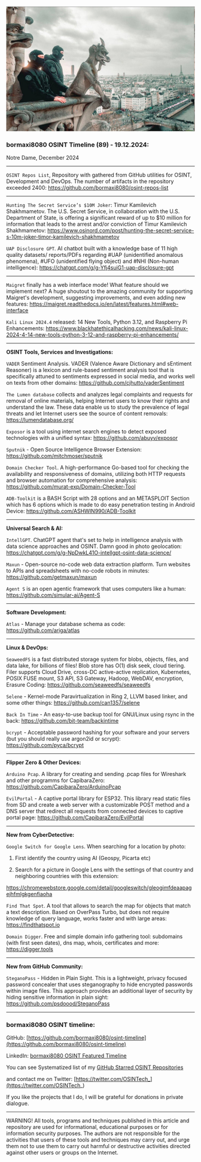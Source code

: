 ![alt text](img/89.jpg)

### bormaxi8080 OSINT Timeline (89) - 19.12.2024:

Notre Dame, December 2024

----

```OSINT Repos List```, Repository with gathered from GitHub utilities for OSINT, Development and DevOps. The number of artifacts in the repository exceeded 2400: https://github.com/bormaxi8080/osint-repos-list

----

```Hunting The Secret Service’s $10M Joker```: Timur Kamilevich Shakhmametov. The U.S. Secret Service, in collaboration with the U.S. Department of State, is offering a significant reward of up to $10 million for information that leads to the arrest and/or conviction of Timur Kamilevich Shakhmametov: https://www.osinord.com/post/hunting-the-secret-service-s-10m-joker-timor-kamilevich-shakhmametov

```UAP Disclosure GPT```. AI chatbot built with a knowledge base of 11 high quality datasets/ reports/PDFs regarding #UAP (unidentified anomalous phenomena), #UFO (unidentified flying object) and #NHI (Non-human intelligence): https://chatgpt.com/g/g-Yfj4suiG1-uap-disclosure-gpt

----

```Maigret``` finally has a web interface mode! What feature should we implement next? A huge shoutout to the amazing community for supporting Maigret's development, suggesting improvements, and even adding new features: https://maigret.readthedocs.io/en/latest/features.html#web-interface

```Kali Linux 2024.4``` released: 14 New Tools, Python 3.12, and Raspberry Pi Enhancements: https://www.blackhatethicalhacking.com/news/kali-linux-2024-4-14-new-tools-python-3-12-and-raspberry-pi-enhancements/

----

**OSINT Tools, Services and Investigations:**

```VADER``` Sentiment Analysis. VADER (Valence Aware Dictionary and sEntiment Reasoner) is a lexicon and rule-based sentiment analysis tool that is specifically attuned to sentiments expressed in social media, and works well on texts from other domains: https://github.com/cjhutto/vaderSentiment

```The Lumen database``` collects and analyzes legal complaints and requests for removal of online materials, helping Internet users to know their rights and understand the law. These data enable us to study the prevalence of legal threats and let Internet users see the source of content removals: https://lumendatabase.org/

```Exposor``` is a tool using internet search engines to detect exposed technologies with a unified syntax: https://github.com/abuyv/exposor

```Sputnik``` - Open Source Intelligence Browser Extension: https://github.com/mitchmoser/sputnik

```Domain Checker Tool```. A high-performance Go-based tool for checking the availability and responsiveness of domains, utilizing both HTTP requests and browser automation for comprehensive analysis: https://github.com/murat-exp/Domain-Checker-Tool

```ADB-Toolkit``` is a BASH Script with 28 options and an METASPLOIT Section which has 6 options which is made to do easy penetration testing in Android Device: https://github.com/ASHWIN990/ADB-Toolkit

----

**Universal Search & AI:**

```IntellGPT```. ChatGPT agent that's set to help in intelligence analysis with data science approaches and OSINT. Damn good in photo geolocation: https://chatgpt.com/g/g-NpDwkL41O-intellgpt-osint-data-science/

```Maxun``` - Open-source no-code web data extraction platform. Turn websites to APIs and spreadsheets with no-code robots in minutes: https://github.com/getmaxun/maxun

```Agent S``` is an open agentic framework that uses computers like a human: https://github.com/simular-ai/Agent-S

---

**Software Development:**

```Atlas``` - Manage your database schema as code: https://github.com/ariga/atlas

----

**Linux & DevOps:**

```SeaweedFS``` is a fast distributed storage system for blobs, objects, files, and data lake, for billions of files! Blob store has O(1) disk seek, cloud tiering. Filer supports Cloud Drive, cross-DC active-active replication, Kubernetes, POSIX FUSE mount, S3 API, S3 Gateway, Hadoop, WebDAV, encryption, Erasure Coding: https://github.com/seaweedfs/seaweedfs

```Selene``` - Kernel-mode Paravirtualization in Ring 2, LLVM based linker, and some other things: https://github.com/can1357/selene

```Back In Time``` - An easy-to-use backup tool for GNU/Linux using rsync in the back: https://github.com/bit-team/backintime

```bcrypt``` - Acceptable password hashing for your software and your servers (but you should really use argon2id or scrypt): https://github.com/pyca/bcrypt

----

**Flipper Zero & Other Devices:**

```Arduino Pcap```. A library for creating and sending .pcap files for Wireshark and other programms for CapibaraZero: https://github.com/CapibaraZero/ArduinoPcap

```EvilPortal``` - A captive portal library for ESP32. This library read static files from SD and create a web server with a customizable POST method and a DNS server that redirect all requests from connected devices to captive portal page: https://github.com/CapibaraZero/EvilPortal

----

**New from CyberDetective:**

```Google Switch for Google Lens```. When searching for a location by photo:

1. First identify the country using AI (Geospy, Picarta etc)

2. Search for a picture in Google Lens with the settings of that country and neighboring countries with this extension:

https://chromewebstore.google.com/detail/googleswitch/gleogimfdeaapagejhfmlgkgenfiaoha

```Find That Spot```. A tool that allows to search the map for objects that match a text description. Based on OverPass Turbo, but does not require knowledge of query language, works faster and with large areas: https://findthatspot.io

```Domain Digger```. Free and simple domain info gathering tool: subdomains (with first seen dates), dns map, whois, certificates and more: https://digger.tools

----

**New from GitHub Community:**

```SteganoPass``` - Hidden in Plain Sight. This is a lightweight, privacy focused password concealer that uses steganography to hide encrypted passwords within image files. This approach provides an additional layer of security by hiding sensitive information in plain sight: https://github.com/psdoood/SteganoPass

----
### bormaxi8080 OSINT timeline:

GitHub: [https://github.com/bormaxi8080/osint-timeline](https://github.com/bormaxi8080/osint-timeline)

LinkedIn: [bormaxi8080 OSINT Featured Timeline](https://www.linkedin.com/in/osintech/details/featured/)

You can see Systematized list of my [GitHub Starred OSINT Repositories](https://github.com/bormaxi8080/osint-repos-list)

and contact me on Twitter: [https://twitter.com/OSINTech_](https://twitter.com/OSINTech_)

If you like the projects that I do, I will be grateful for donations in private dialogue.

----

WARNING! All tools, programs and techniques published in this article and repository are used for informational, educational purposes or for information security purposes. The authors are not responsible for the activities that users of these tools and techniques may carry out, and urge them not to use them to carry out harmful or destructive activities directed against other users or groups on the Internet.